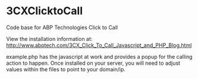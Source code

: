 # 3CXClicktoCall
Code base for ABP Technologies Click to Call

View the installation information at:
http://www.abptech.com/3CX_Click_To_Call_Javascript_and_PHP_Blog.html

example.php has the javascript at work and provides a popup for the calling action to happen. Once installed on your server, you will need to adjust values within the files to point to your domain/ip.
